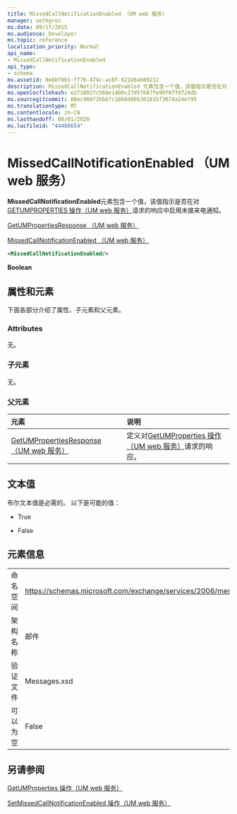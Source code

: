 ```yaml
---
title: MissedCallNotificationEnabled （UM web 服务）
manager: sethgros
ms.date: 09/17/2015
ms.audience: Developer
ms.topic: reference
localization_priority: Normal
api_name:
- MissedCallNotificationEnabled
api_type:
- schema
ms.assetid: 8e6bf0b1-ff76-474c-ac0f-621b6ab89212
description: MissedCallNotificationEnabled 元素包含一个值，该值指示是否在对 GetUMProperties 操作（UM web 服务）请求的响应中启用未接来电通知。
ms.openlocfilehash: e2f18027c56be1408c27d5f687fe90f8ffd724db
ms.sourcegitcommit: 88ec988f2bb67c1866d06b361615f3674a24e795
ms.translationtype: MT
ms.contentlocale: zh-CN
ms.lasthandoff: 06/01/2020
ms.locfileid: "44468654"
---
```

# <a name="missedcallnotificationenabled-um-web-service"></a>MissedCallNotificationEnabled （UM web 服务）

**MissedCallNotificationEnabled**元素包含一个值，该值指示是否在对[GETUMPROPERTIES 操作（UM web 服务）](getumproperties-operation-um-web-service.md)请求的响应中启用未接来电通知。 
  
[GetUMPropertiesResponse （UM web 服务）](getumpropertiesresponse-um-web-service.md)
  
[MissedCallNotificationEnabled （UM web 服务）](missedcallnotificationenabled-um-web-service.md)
  
```xml
<MissedCallNotificationEnabled/>
```

 **Boolean**
## <a name="attributes-and-elements"></a>属性和元素

下面各部分介绍了属性、子元素和父元素。
  
### <a name="attributes"></a>Attributes

无。
  
### <a name="child-elements"></a>子元素

无。
  
### <a name="parent-elements"></a>父元素

|**元素**|**说明**|
|:-----|:-----|
|[GetUMPropertiesResponse （UM web 服务）](getumpropertiesresponse-um-web-service.md) <br/> |定义对[GetUMProperties 操作（UM web 服务）](getumproperties-operation-um-web-service.md)请求的响应。  <br/> |
   
## <a name="text-value"></a>文本值

布尔文本值是必需的。 以下是可能的值：
  
- True
    
- False
    
## <a name="element-information"></a>元素信息

|||
|:-----|:-----|
|命名空间  <br/> |https://schemas.microsoft.com/exchange/services/2006/messages  <br/> |
|架构名称  <br/> |邮件  <br/> |
|验证文件  <br/> |Messages.xsd  <br/> |
|可以为空  <br/> |False  <br/> |
   
## <a name="see-also"></a>另请参阅



[GetUMProperties 操作（UM web 服务）](getumproperties-operation-um-web-service.md)
  
[SetMissedCallNotificationEnabled 操作（UM web 服务）](setmissedcallnotificationenabled-operation-um-web-service.md)

